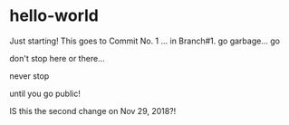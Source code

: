 # hello-world
Just starting!
This goes to Commit No. 1
... in Branch#1.
go garbage...
go

don't stop
here or there...

never stop


until you go public!

IS this the second change on Nov 29, 2018?!
